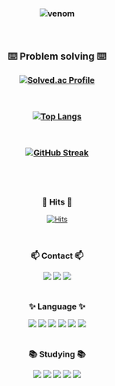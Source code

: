 <h3 align="center">
  
![venom](https://capsule-render.vercel.app/api?type=venom&height=200&text=Sprouted%20Potato.&fontSize=70&color=0:8871e5,100:b678c4&stroke=b678c4)

<div align="center">

<br>

<h3 align="center">⌨️ Problem solving ⌨️</h3>
  
  [![Solved.ac Profile](http://mazassumnida.wtf/api/v2/generate_badge?boj=braum0098)](https://solved.ac/braum0098/)

<br>

  [![Top Langs](https://github-readme-stats.vercel.app/api/top-langs/?username=sproutedpotato&langs_count=8)](https://github.com/sproutedpotato/github-readme-stats)

<br>

  [![GitHub Streak](https://streak-stats.demolab.com?user=sproutedpotato&theme=bear&hide_border=true&border_radius=0)](https://git.io/streak-stats)
      </td>
      <td align="center" valign="middle"> 
</div>
<br>
<br>
<h3 align="center">🎯 Hits 🎯</h3>

<div align="center">
  
  [![Hits](https://hits.seeyoufarm.com/api/count/incr/badge.svg?url=https%3A%2F%2Fgithub.com%2Fsproutedpotato&count_bg=%23A29FED&title_bg=%2345CAFF&icon=&icon_color=%23FFFFFF&title=hits&edge_flat=true)](https://hits.seeyoufarm.com)
</div>

<br>
<h3 align="center">📫 Contact 📫</h3>

<div align="center">
  <a href="https://github.com/sproutedpotato" target="_blank"><img src="https://img.shields.io/badge/GitHub-fff?style=flat&logo=github&logoColor=000"/></a>
  <a href="https://www.naver.com/" target="_blank"><img src="https://img.shields.io/badge/Blog-03C75A?style=flat&logo=naver&logoColor=fff"/></a>
  <img src="https://img.shields.io/badge/Instagram-E4405F?style=flat&logo=instagram&logoColor=fff"/></a>
</div>

<br>

<h3 align="center">✨ Language ✨</h3>

<div align="center">
  <img src="https://img.shields.io/badge/C-A8B9CC?style=flat&logo=c&logoColor=fff"/></a>
  <img src="https://img.shields.io/badge/C%23-512BD4?style=flat&logo=csharp&logoColor=fff"/></a>
  <img src="https://img.shields.io/badge/C++-00599C?style=flat&logo=cplusplus&logoColor=fff"/></a>
  <img src="https://img.shields.io/badge/Python-3776AB?style=flat&logo=python&logoColor=fff"/></a>
  <img src="https://img.shields.io/badge/Java-F7DF1E?Estyle=flat&logo=javascript&logoColor=white"/></a>
  <img src="https://img.shields.io/badge/Verilog-F16728?style=flat&logo=vitess&logoColor=fff"/></a>
</div>

<br>

<h3 align="center">📚 Studying 📚</h3>

<div align="center">
  <img src="https://img.shields.io/badge/Unity-FFFFFF?style=flat&logo=unity&logoColor=000"/></a>
  <img src="https://img.shields.io/badge/Unreal%20Engine-0E1128?style=flat&logo=unrealengine&logoColor=fff"/></a>
  <img src="https://img.shields.io/badge/Android%20Studio-3DDC84?style=flat&logo=androidstudio&logoColor=fff"/></a>
  <img src="https://img.shields.io/badge/Blender-E87D0D?style=flat&logo=blender&logoColor=fff"/></a>
  <img src="https://img.shields.io/badge/PhotoShop-31A8FF?style=flat&logo=adobephotoshop&logoColor=000"/></a>
</div>
